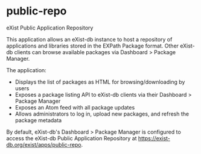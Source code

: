 # public-repo

eXist Public Application Repository

This application allows an eXist-db instance to host a repository of applications and libraries stored in the EXPath Package format. Other eXist-db clients can browse available packages via Dashboard > Package Manager.

The application:

- Displays the list of packages as HTML for browsing/downloading by users
- Exposes a package listing API to eXist-db clients via their Dashboard > Package Manager
- Exposes an Atom feed with all package updates
- Allows administrators to log in, upload new packages, and refresh the package metadata

By default, eXist-db's Dashboard > Package Manager is configured to access the eXist-db Public Application Repository at https://exist-db.org/exist/apps/public-repo.
